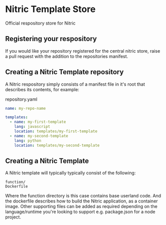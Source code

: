 # Nitric Template Store

Official respository store for Nitric

## Registering your respository
If you would like your repository registered for the central nitric store, raise a pull request with the addition to the repositories manifest.

## Creating a Nitric Template repository
A Nitric respository simply consists of a manifest file in it's root that describes its contents, for example:

repository.yaml
```yaml
name: my-repo-name

templates:
  - name: my-first-template
    lang: javascript
    location: templates/my-first-template
  - name: my-second-template
    lang: python
    location: templates/my-second-template
```

## Creating a Nitric Template

A Nitric template will typically typically consist of the following:
```
function/
Dockerfile
```

Where the function directory is this case contains base userland code. And the dockerfile describes how to build the Nitric application, as a container image. Other supporting files can be added as required depending on the language/runtime you're looking to support e.g. package.json for a node project.